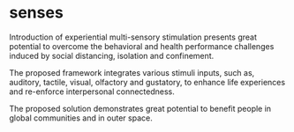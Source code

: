 # senses
Introduction of experiential multi-sensory stimulation presents great potential to overcome the behavioral and health
performance challenges induced by social distancing, isolation and confinement. 

The proposed framework integrates various stimuli inputs, such as, auditory, tactile, visual, olfactory and gustatory, 
to enhance life experiences and re-enforce interpersonal connectedness.

The proposed solution demonstrates great potential to benefit people in global communities and in outer space.

